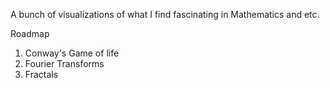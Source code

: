 A bunch of visualizations of what I find fascinating in Mathematics and etc.

Roadmap
1. Conway's Game of life
2. Fourier Transforms
3. Fractals

